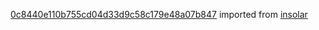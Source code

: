 [0c8440e110b755cd04d33d9c58c179e48a07b847](https://github.com/insolar/insolar/commit/0c8440e110b755cd04d33d9c58c179e48a07b847) imported from [insolar](https://github.com/insolar/insolar)
